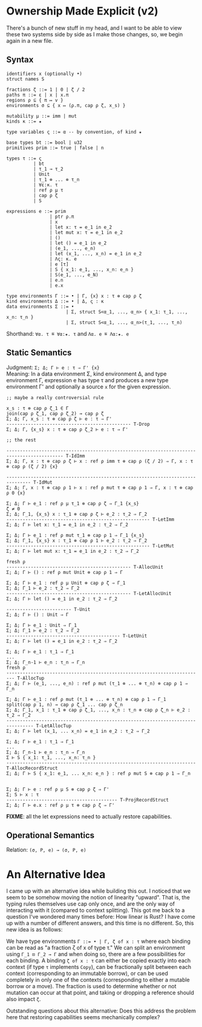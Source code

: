 # Ownership Made Explicit (v2)

There's a bunch of new stuff in my head, and I want to be able to view these two systems side by
side as I make those changes, so, we begin again in a new file.

## Syntax

```
identifiers x (optionally •)
struct names S

fractions ζ ::= 1 | 0 | ζ / 2
paths π ::= ε | x | x.π
regions ρ ⊆ { π ↦ v }
environments σ ⊆ { x ↦ (ρ.π, cap ρ ζ, x_s) }

mutability μ ::= imm | mut
kinds κ ::= ★

type variables ς ::= α -- by convention, of kind ★

base types bt ::= bool | u32
primitives prim ::= true | false | n

types τ ::= ς
          | bt
          | τ_1 → τ_2
          | Unit
          | τ_1 ⊗ ... ⊗ τ_n
          | ∀ε:κ. τ
          | ref ρ μ τ
          | cap ρ ζ
          | S

expressions e ::= prim
                | ptr ρ.π
                | x
                | let x: τ = e_1 in e_2
                | let mut x: τ = e_1 in e_2
                | ()
                | let () = e_1 in e_2
                | (e_1, ..., e_n)
                | let (x_1, ..., x_n) = e_1 in e_2
                | Λς: κ. e
                | e [τ]
                | S { x_1: e_1, ..., x_n: e_n }
                | S(e_1, ..., e_N)
                | e.n
                | e.x
                
type environments Γ ::= • | Γ, {x} x : τ ⊗ cap ρ ζ
kind environments Δ ::= • | Δ, ς : κ
data environments Σ ::= •
                      | Σ, struct S<α_1, ..., α_n> { x_1: τ_1, ..., x_n: τ_n }
                      | Σ, struct S<α_1, ..., α_n>(τ_1, ..., τ_n)
```

Shorthand: `∀α. τ ≝ ∀α:★. τ` and `Λα. e ≝ Λα:★. e`

## Static Semantics

Judgment: `Σ; Δ; Γ ⊢ e : τ ⇒ Γ' {x}`  
Meaning: In a data environment Σ, kind environment Δ, and type environment Γ, expression e has
type τ and produces a new type environment Γ' and optionally a source `x` for the given expression.

```
;; maybe a really controversial rule

x_s : τ ⊗ cap ρ ζ_1 ∈ Γ
join(cap ρ ζ_1, cap ρ ζ_2) ⇝ cap ρ ζ
Σ; Δ; Γ, x_s : τ ⊗ cap ρ ζ ⊢ e : τ ⇒ Γ'
---------------------------------------------- T-Drop
Σ; Δ; Γ, {x_s} x : τ ⊗ cap ρ ζ_2 ⊢ e : τ ⇒ Γ'

;; the rest

------------------------------------------------------------------------------------------- T-IdImm
Σ; Δ; Γ, x : τ ⊗ cap ρ ζ ⊢ x : ref ρ imm τ ⊗ cap ρ (ζ / 2) ⇒ Γ, x : τ ⊗ cap ρ (ζ / 2) {x}

------------------------------------------------------------------------------- T-IdMut
Σ; Δ; Γ, x : τ ⊗ cap ρ 1 ⊢ x : ref ρ mut τ ⊗ cap ρ 1 ⇒ Γ, x : τ ⊗ cap ρ 0 {x}

Σ; Δ; Γ ⊢ e_1 : ref ρ μ τ_1 ⊗ cap ρ ζ ⇒ Γ_1 {x_s}
ζ ≠ 0
Σ; Δ; Γ_1, {x_s} x : τ_1 ⊗ cap ρ ζ ⊢ e_2 : τ_2 ⇒ Γ_2
----------------------------------------------------- T-LetImm
Σ; Δ; Γ ⊢ let x: τ_1 = e_1 in e_2 : τ_2 ⇒ Γ_2

Σ; Δ; Γ ⊢ e_1 : ref ρ mut τ_1 ⊗ cap ρ 1 ⇒ Γ_1 {x_s}
Σ; Δ; Γ_1, {x_s} x : τ_1 ⊗ cap ρ 1 ⊢ e_2 : τ_2 ⇒ Γ_2 
----------------------------------------------------- T-LetMut
Σ; Δ; Γ ⊢ let mut x: τ_1 = e_1 in e_2 : τ_2 ⇒ Γ_2

fresh ρ
---------------------------------------------- T-AllocUnit
Σ; Δ; Γ ⊢ () : ref ρ mut Unit ⊗ cap ρ 1 ⇒ Γ

Σ; Δ; Γ ⊢ e_1 : ref ρ μ Unit ⊗ cap ρ ζ ⇒ Γ_1
Σ; Δ; Γ_1 ⊢ e_2 : τ_2 ⇒ Γ_2
---------------------------------------------- T-LetAllocUnit
Σ; Δ; Γ ⊢ let () = e_1 in e_2 : τ_2 ⇒ Γ_2

------------------------ T-Unit
Σ; Δ; Γ ⊢ () : Unit ⇒ Γ

Σ; Δ; Γ ⊢ e_1 : Unit ⇒ Γ_1
Σ; Δ; Γ_1 ⊢ e_2 : τ_2 ⇒ Γ_2
------------------------------------------ T-LetUnit
Σ; Δ; Γ ⊢ let () = e_1 in e_2 : τ_2 ⇒ Γ_2

Σ; Δ; Γ ⊢ e_1 : τ_1 ⇒ Γ_1
...
Σ; Δ; Γ_n-1 ⊢ e_n : τ_n ⇒ Γ_n
fresh ρ
------------------------------------------------------------------------- T-AllocTup
Σ; Δ; Γ ⊢ (e_1, ..., e_n) : ref ρ mut (τ_1 ⊗ ... ⊗ τ_n) ⊗ cap ρ 1 ⇒ Γ_n

Σ; Δ; Γ ⊢ e_1 : ref ρ mut (τ_1 ⊗ ... ⊗ τ_n) ⊗ cap ρ 1 ⇒ Γ_1
split(cap ρ 1, n) ⇝ cap ρ ζ_1 ... cap ρ ζ_n
Σ; Δ; Γ_1, x_1 : τ_1 ⊗ cap ρ ζ_1, ..., x_n : τ_n ⊗ cap ρ ζ_n ⊢ e_2 : τ_2 ⇒ Γ_2
-------------------------------------------------------------------------------- T-LetAllocTup
Σ; Δ; Γ ⊢ let (x_1, ... x_n) = e_1 in e_2 : τ_2 ⇒ Γ_2

Σ; Δ; Γ ⊢ e_1 : τ_1 ⇒ Γ_1
...
Σ; Δ; Γ_n-1 ⊢ e_n : τ_n ⇒ Γ_n
Σ ⊢ S { x_1: τ_1, ..., x_n: τ_n }
---------------------------------------------------------------------- T-AllocRecordStruct
Σ; Δ; Γ ⊢ S { x_1: e_1, ... x_n: e_n } : ref ρ mut S ⊗ cap ρ 1 ⇒ Γ_n


Σ; Δ; Γ ⊢ e : ref ρ μ S ⊗ cap ρ ζ ⇒ Γ'
Σ; S ⊢ x : τ
----------------------------------------- T-ProjRecordStruct
Σ; Δ; Γ ⊢ e.x : ref ρ μ τ ⊗ cap ρ ζ ⇒ Γ'
```

**FIXME**: all the let expressions need to actually restore capabilities.

## Operational Semantics

Relation: `(σ, Ρ, e) → (σ, Ρ, e)`

# An Alternative Idea

I came up with an alternative idea while building this out. I noticed that we seem to be somehow
moving the notion of linearity "upward". That is, the typing rules themselves use cap only once,
and are the only way of interacting with it (compared to context splitting). This got me back to a
question I've wondered many times before: How linear is Rust? I have come up with a number of
different answers, and this time is no different. So, this new idea is as follows:

We have type environments `Γ ::= • | Γ, ζ of x : τ` where each binding can be read as "a fraction
ζ of x of type τ." We can split an environment using `Γ_1 ⊡ Γ_2 ⇝ Γ` and when doing so, there are
a few possibilities for each binding. A binding `ζ of x : τ` can either be copied exactly into
each context (if type `τ` implements `Copy`), can be fractionally split between each context
(corresponding to an immutable borrow), or can be used completely in only one of the contexts
(corresponding to either a mutable borrow or a move). The fraction is used to determine whether or
not mutation can occur at that point, and taking or dropping a reference should also impact `ζ`.

Outstanding questions about this alternative: Does this address the problem here that restoring
capabilities seems mechanically complex?
